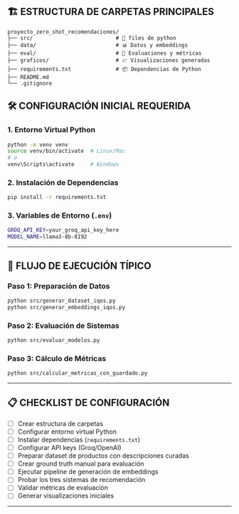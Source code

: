 ## 🏗️ ESTRUCTURA DE CARPETAS PRINCIPALES

```
proyecto_zero_shot_recomendaciones/
├── src/                          # 📄 files de python
├── data/                         # 📊 Datos y embeddings
├── eval/                         # 🎯 Evaluaciones y métricas
├── graficos/                     # 📈 Visualizaciones generadas
├── requirements.txt              # 📦 Dependencias de Python
├── README.md                     
└── .gitignore                    
```


## 🛠️ CONFIGURACIÓN INICIAL REQUERIDA

### 1. **Entorno Virtual Python**
```bash
python -m venv venv
source venv/bin/activate  # Linux/Mac
# o
venv\Scripts\activate     # Windows
```

### 2. **Instalación de Dependencias**
```bash
pip install -r requirements.txt
```


### 3. **Variables de Entorno** (`.env`)
```bash
GROQ_API_KEY=your_groq_api_key_here
MODEL_NAME=llama3-8b-8192
```

---

## 🔄 FLUJO DE EJECUCIÓN TÍPICO

### **Paso 1: Preparación de Datos**
```bash
python src/generar_dataset_iqos.py
python src/generar_embeddings_iqos.py
```

### **Paso 2: Evaluación de Sistemas**
```bash
python src/evaluar_modelos.py
```

### **Paso 3: Cálculo de Métricas**  
```bash
python src/calcular_metricas_con_guardado.py
```

---

## 📋 CHECKLIST DE CONFIGURACIÓN

- [ ] Crear estructura de carpetas
- [ ] Configurar entorno virtual Python  
- [ ] Instalar dependencias (`requirements.txt`)
- [ ] Configurar API keys (Groq/OpenAI)
- [ ] Preparar dataset de productos con descripciones curadas
- [ ] Crear ground truth manual para evaluación
- [ ] Ejecutar pipeline de generación de embeddings
- [ ] Probar los tres sistemas de recomendación
- [ ] Validar métricas de evaluación
- [ ] Generar visualizaciones iniciales

---


